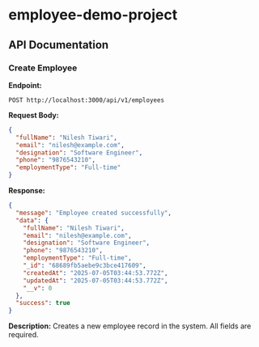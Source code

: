 # employee-demo-project

## API Documentation

### Create Employee

**Endpoint:**
```
POST http://localhost:3000/api/v1/employees
```

**Request Body:**
```json
{
  "fullName": "Nilesh Tiwari",
  "email": "nilesh@example.com",
  "designation": "Software Engineer",
  "phone": "9876543210",
  "employmentType": "Full-time"
}
```

**Response:**
```json
{
  "message": "Employee created successfully",
  "data": {
    "fullName": "Nilesh Tiwari",
    "email": "nilesh@example.com",
    "designation": "Software Engineer",
    "phone": "9876543210",
    "employmentType": "Full-time",
    "_id": "68689fb5aebe9c3bce417609",
    "createdAt": "2025-07-05T03:44:53.772Z",
    "updatedAt": "2025-07-05T03:44:53.772Z",
    "__v": 0
  },
  "success": true
}
```

**Description:**
Creates a new employee record in the system. All fields are required.